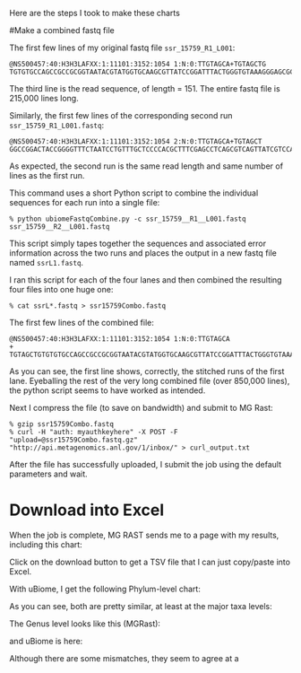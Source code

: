 

Here are the steps I took to make these charts

#Make a combined fastq file

The first few lines of my original fastq file `ssr_15759_R1_L001`:

	@NS500457:40:H3H3LAFXX:1:11101:3152:1054 1:N:0:TTGTAGCA+TGTAGCTG
	TGTGTGCCAGCCGCCGCGGTAATACGTATGGTGCAAGCGTTATCCGGATTTACTGGGTGTAAAGGGAGCGCAGGCGGAAGGCTAAGTCTGATGTGAAAGCCCGGGGCTCAACCCCGGTACTGCATTGGAAACTGGTCATCTAGAGTGTCGG

The third line is the read sequence, of length = 151. The entire fastq file is 215,000 lines long.

Similarly, the first few lines of the corresponding second run `ssr_15759_R1_L001.fastq`:

	@NS500457:40:H3H3LAFXX:1:11101:3152:1054 2:N:0:TTGTAGCA+TGTAGCT
	GGCCGGACTACCGGGGTTTCTAATCCTGTTTGCTCCCCACGCTTTCGAGCCTCAGCGTCAGTTATCGTCCAGTAAGCCGCCTTCGCCACTGGTGTTCCTCCTAATATCTACGCATTTCAACGCTACACTAGGAATTCCACTTACCCCTCCGA
As expected, the second run is the same read length and same number of lines as the first run.

This command uses a short Python script to combine the individual sequences for each run into a single file:

	% python ubiomeFastqCombine.py -c ssr_15759__R1__L001.fastq ssr_15759__R2__L001.fastq	
	
This script simply tapes together the sequences and associated error information  across the two runs and places the output in a new fastq file named `ssrL1.fastq`.

I ran this script for each of the four lanes and then combined the resulting four files into one huge one:

	% cat ssrL*.fastq > ssr15759Combo.fastq

The first few lines of the combined file:

	@NS500457:40:H3H3LAFXX:1:11101:3152:1054 1:N:0:TTGTAGCA
	+
	TGTAGCTGTGTGTGCCAGCCGCCGCGGTAATACGTATGGTGCAAGCGTTATCCGGATTTACTGGGTGTAAAGGGAGCGCAGGCGGAAGGCTAAGTCTGATGTGAAAGCCCGGGGCTCAACCCCGGTACTGCATTGGAAACTGGTCATCTAGAGTGTCGGGCCGGACTACCGGGGTTTCTAATCCTGTTTGCTCCCCACGCTTTCGAGCCTCAGCGTCAGTTATCGTCCAGTAAGCCGCCTTCGCCACTGGTGTTCCTCCTAATATCTACGCATTTCAACGCTACACTAGGAATTCCACTTACCCCTCCGA

As you can see, the first line shows, correctly, the stitched runs of the first lane.  Eyeballing the rest of the very long combined file (over 850,000 lines), the python script seems to have worked as intended.

Next I compress the file (to save on bandwidth) and submit to MG Rast:

	% gzip ssr15759Combo.fastq
	% curl -H "auth: myauthkeyhere" -X POST -F "upload=@ssr15759Combo.fastq.gz" "http://api.metagenomics.anl.gov/1/inbox/" > curl_output.txt
	
	
After the file has successfully uploaded, I submit the job using the default parameters and wait.

# Download into Excel

When the job is complete, MG RAST sends me to a page with my results, including this chart:

Click on the download button to get a TSV file that I can just copy/paste into Excel.  

With uBiome, I get the following Phylum-level chart:

As you can see, both are pretty similar, at least at the major taxa levels:

The Genus level looks like this (MGRast):

and uBiome is here:

Although there are some mismatches, they seem to agree at a 


	




